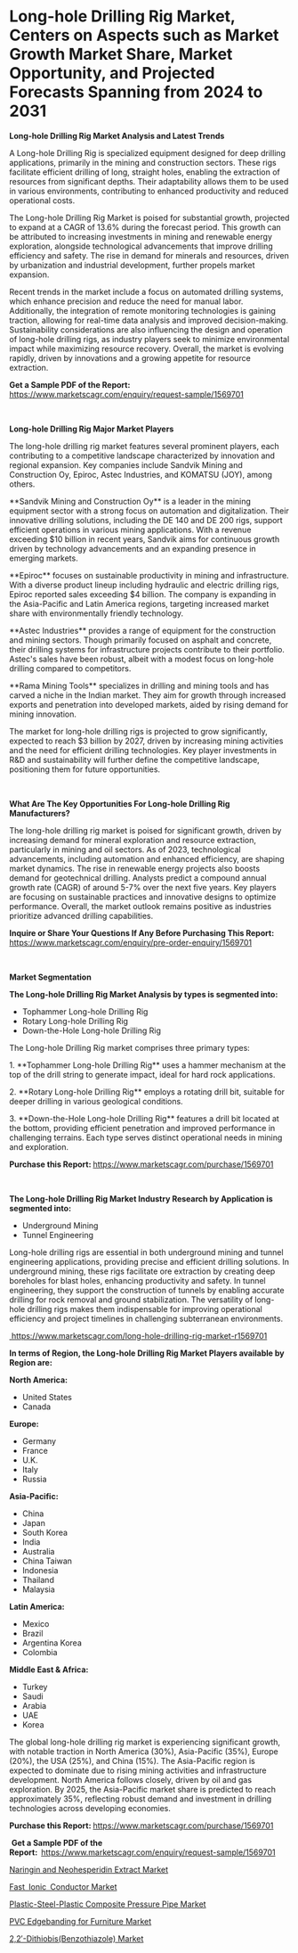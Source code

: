 <p><h1>Long-hole Drilling Rig Market, Centers on Aspects such as Market Growth Market Share, Market Opportunity, and Projected Forecasts Spanning from 2024 to 2031</h1></p><p><strong>Long-hole Drilling Rig Market Analysis and Latest Trends</strong></p>
<p><p>A Long-hole Drilling Rig is specialized equipment designed for deep drilling applications, primarily in the mining and construction sectors. These rigs facilitate efficient drilling of long, straight holes, enabling the extraction of resources from significant depths. Their adaptability allows them to be used in various environments, contributing to enhanced productivity and reduced operational costs.</p><p>The Long-hole Drilling Rig Market is poised for substantial growth, projected to expand at a CAGR of 13.6% during the forecast period. This growth can be attributed to increasing investments in mining and renewable energy exploration, alongside technological advancements that improve drilling efficiency and safety. The rise in demand for minerals and resources, driven by urbanization and industrial development, further propels market expansion.</p><p>Recent trends in the market include a focus on automated drilling systems, which enhance precision and reduce the need for manual labor. Additionally, the integration of remote monitoring technologies is gaining traction, allowing for real-time data analysis and improved decision-making. Sustainability considerations are also influencing the design and operation of long-hole drilling rigs, as industry players seek to minimize environmental impact while maximizing resource recovery. Overall, the market is evolving rapidly, driven by innovations and a growing appetite for resource extraction.</p></p>
<p><strong>Get a Sample PDF of the Report:&nbsp;</strong> <a href="https://www.marketscagr.com/enquiry/request-sample/1569701?utm_campaign=1557&utm_medium=2&utm_source=Github&utm_content=ia&utm_term=14102024&utm_id=long-hole-drilling-rig">https://www.marketscagr.com/enquiry/request-sample/1569701</a></p>
<p>&nbsp;</p>
<p><strong>Long-hole Drilling Rig Major Market Players</strong></p>
<p><p>The long-hole drilling rig market features several prominent players, each contributing to a competitive landscape characterized by innovation and regional expansion. Key companies include Sandvik Mining and Construction Oy, Epiroc, Astec Industries, and KOMATSU (JOY), among others.</p><p>**Sandvik Mining and Construction Oy** is a leader in the mining equipment sector with a strong focus on automation and digitalization. Their innovative drilling solutions, including the DE 140 and DE 200 rigs, support efficient operations in various mining applications. With a revenue exceeding $10 billion in recent years, Sandvik aims for continuous growth driven by technology advancements and an expanding presence in emerging markets.</p><p>**Epiroc** focuses on sustainable productivity in mining and infrastructure. With a diverse product lineup including hydraulic and electric drilling rigs, Epiroc reported sales exceeding $4 billion. The company is expanding in the Asia-Pacific and Latin America regions, targeting increased market share with environmentally friendly technology.</p><p>**Astec Industries** provides a range of equipment for the construction and mining sectors. Though primarily focused on asphalt and concrete, their drilling systems for infrastructure projects contribute to their portfolio. Astec's sales have been robust, albeit with a modest focus on long-hole drilling compared to competitors.</p><p>**Rama Mining Tools** specializes in drilling and mining tools and has carved a niche in the Indian market. They aim for growth through increased exports and penetration into developed markets, aided by rising demand for mining innovation.</p><p>The market for long-hole drilling rigs is projected to grow significantly, expected to reach $3 billion by 2027, driven by increasing mining activities and the need for efficient drilling technologies. Key player investments in R&D and sustainability will further define the competitive landscape, positioning them for future opportunities.</p></p>
<p>&nbsp;</p>
<p><strong>What Are The Key Opportunities For Long-hole Drilling Rig Manufacturers?</strong></p>
<p><p>The long-hole drilling rig market is poised for significant growth, driven by increasing demand for mineral exploration and resource extraction, particularly in mining and oil sectors. As of 2023, technological advancements, including automation and enhanced efficiency, are shaping market dynamics. The rise in renewable energy projects also boosts demand for geotechnical drilling. Analysts predict a compound annual growth rate (CAGR) of around 5-7% over the next five years. Key players are focusing on sustainable practices and innovative designs to optimize performance. Overall, the market outlook remains positive as industries prioritize advanced drilling capabilities.</p></p>
<p><strong>Inquire or Share Your Questions If Any Before Purchasing This Report:</strong> <a href="https://www.marketscagr.com/enquiry/pre-order-enquiry/1569701?utm_campaign=1557&utm_medium=2&utm_source=Github&utm_content=ia&utm_term=14102024&utm_id=long-hole-drilling-rig">https://www.marketscagr.com/enquiry/pre-order-enquiry/1569701</a></p>
<p>&nbsp;</p>
<p><strong>Market Segmentation</strong></p>
<p><strong>The Long-hole Drilling Rig Market Analysis by types is segmented into:</strong></p>
<p><ul><li>Tophammer Long-hole Drilling Rig</li><li>Rotary Long-hole Drilling Rig</li><li>Down-the-Hole Long-hole Drilling Rig</li></ul></p>
<p><p>The Long-hole Drilling Rig market comprises three primary types: </p><p>1. **Tophammer Long-hole Drilling Rig** uses a hammer mechanism at the top of the drill string to generate impact, ideal for hard rock applications.</p><p>   </p><p>2. **Rotary Long-hole Drilling Rig** employs a rotating drill bit, suitable for deeper drilling in various geological conditions.</p><p>3. **Down-the-Hole Long-hole Drilling Rig** features a drill bit located at the bottom, providing efficient penetration and improved performance in challenging terrains. Each type serves distinct operational needs in mining and exploration.</p></p>
<p><strong>Purchase this Report:&nbsp;</strong><a href="https://www.marketscagr.com/purchase/1569701?utm_campaign=1557&utm_medium=2&utm_source=Github&utm_content=ia&utm_term=14102024&utm_id=long-hole-drilling-rig">https://www.marketscagr.com/purchase/1569701</a></p>
<p>&nbsp;</p>
<p><strong>The Long-hole Drilling Rig Market Industry Research by Application is segmented into:</strong></p>
<p><ul><li>Underground Mining</li><li>Tunnel Engineering</li></ul></p>
<p><p>Long-hole drilling rigs are essential in both underground mining and tunnel engineering applications, providing precise and efficient drilling solutions. In underground mining, these rigs facilitate ore extraction by creating deep boreholes for blast holes, enhancing productivity and safety. In tunnel engineering, they support the construction of tunnels by enabling accurate drilling for rock removal and ground stabilization. The versatility of long-hole drilling rigs makes them indispensable for improving operational efficiency and project timelines in challenging subterranean environments.</p></p>
<p><a href="https://www.marketscagr.com/long-hole-drilling-rig-market-r1569701?utm_campaign=1557&utm_medium=2&utm_source=Github&utm_content=ia&utm_term=14102024&utm_id=long-hole-drilling-rig">&nbsp;https://www.marketscagr.com/long-hole-drilling-rig-market-r1569701</a></p>
<p><strong>In terms of Region, the Long-hole Drilling Rig Market Players available by Region are:</strong></p>
<p>
    <p> <strong> North America: </strong>
        <ul>
            <li>United States</li>
            <li>Canada</li>
        </ul>
        </p> 
    <p> <strong> Europe: </strong>
        <ul>
            <li>Germany</li>
            <li>France</li>
            <li>U.K.</li>
            <li>Italy</li>
            <li>Russia</li>
        </ul>
        </p> 
    <p> <strong> Asia-Pacific: </strong>
        <ul>
            <li>China</li>
            <li>Japan</li>
            <li>South Korea</li>
            <li>India</li>
            <li>Australia</li>
            <li>China Taiwan</li>
            <li>Indonesia</li>
            <li>Thailand</li>
            <li>Malaysia</li>
        </ul>
        </p> 
    <p> <strong> Latin America: </strong>
        <ul>
            <li>Mexico</li>
            <li>Brazil</li>
            <li>Argentina Korea</li>
            <li>Colombia</li>
        </ul>
        </p> 
    <p> <strong> Middle East & Africa: </strong>
        <ul>
            <li>Turkey</li>
            <li>Saudi</li>
            <li>Arabia</li>
            <li>UAE</li>
            <li>Korea</li>
        </ul>
    </p>
    </p>
<p><p>The global long-hole drilling rig market is experiencing significant growth, with notable traction in North America (30%), Asia-Pacific (35%), Europe (20%), the USA (25%), and China (15%). The Asia-Pacific region is expected to dominate due to rising mining activities and infrastructure development. North America follows closely, driven by oil and gas exploration. By 2025, the Asia-Pacific market share is predicted to reach approximately 35%, reflecting robust demand and investment in drilling technologies across developing economies.</p></p>
<p><strong>Purchase this Report: </strong><a href="https://www.marketscagr.com/purchase/1569701?utm_campaign=1557&utm_medium=2&utm_source=Github&utm_content=ia&utm_term=14102024&utm_id=long-hole-drilling-rig">https://www.marketscagr.com/purchase/1569701</a></p>
<p>&nbsp;<strong>Get a Sample PDF of the Report:&nbsp;&nbsp;</strong><a href="https://www.marketscagr.com/enquiry/request-sample/1569701?utm_campaign=1557&utm_medium=2&utm_source=Github&utm_content=ia&utm_term=14102024&utm_id=long-hole-drilling-rig">https://www.marketscagr.com/enquiry/request-sample/1569701</a></p>
<p><strong></strong></p>
<p><p><a href="https://www.linkedin.com/pulse/opportunities-challenges-naringin-neohesperidin-extract-market-7yixf?utm_campaign=1557&utm_medium=2&utm_source=Github&utm_content=ia&utm_term=14102024&utm_id=long-hole-drilling-rig">Naringin and Neohesperidin Extract Market</a></p><p><a href="https://www.linkedin.com/pulse/future-fast-ionic-conductor-market-global-forecast-trends-2024-efpwf?utm_campaign=1557&utm_medium=2&utm_source=Github&utm_content=ia&utm_term=14102024&utm_id=long-hole-drilling-rig">Fast Ionic Conductor Market</a></p><p><a href="https://www.linkedin.com/pulse/plastic-steel-plastic-composite-pressure-pipe-industry-sector-d7qsf?trk=public_post_embed_feed-article-content&utm_campaign=1557&utm_medium=2&utm_source=Github&utm_content=ia&utm_term=14102024&utm_id=long-hole-drilling-rig">Plastic-Steel-Plastic Composite Pressure Pipe Market</a></p><p><a href="https://www.linkedin.com/pulse/global-pvc-edgebanding-furniture-market-size-trends-analysis-d3quf?utm_campaign=1557&utm_medium=2&utm_source=Github&utm_content=ia&utm_term=14102024&utm_id=long-hole-drilling-rig">PVC Edgebanding for Furniture Market</a></p><p><a href="https://www.linkedin.com/pulse/22-dithiobisbenzothiazole-market-industry-landscape-growth-vveoe?utm_campaign=1557&utm_medium=2&utm_source=Github&utm_content=ia&utm_term=14102024&utm_id=long-hole-drilling-rig">2,2′-Dithiobis(Benzothiazole) Market</a></p></p>